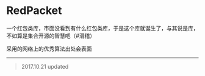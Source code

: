 # RedPacket

一个红包类库，市面没看到有什么红包类库，于是这个库就诞生了，与其说是库，不如算是集合开源的智慧吧（#滑稽）

采用的网络上的优秀算法出处会表面

- - - -

> 2017.10.21 updated